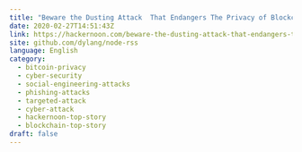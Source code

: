 ```yaml
---
title: "Beware the Dusting Attack  That Endangers The Privacy of Blockchain Transactions"
date: 2020-02-27T14:51:43Z
link: https://hackernoon.com/beware-the-dusting-attack-that-endangers-the-privacy-of-blockchain-transactions-0lhn3229?source=rss&utm_medium=RSS&utm_source=news.12bit.vn
site: github.com/dylang/node-rss
language: English
category:
  - bitcoin-privacy
  - cyber-security
  - social-engineering-attacks
  - phishing-attacks
  - targeted-attack
  - cyber-attack
  - hackernoon-top-story
  - blockchain-top-story
draft: false
---
```

